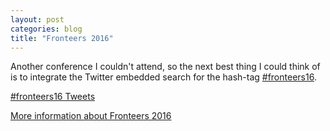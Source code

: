 ```yaml
---
layout: post
categories: blog
title: "Fronteers 2016"
---
```


Another conference I couldn't attend, so the next best thing I could think of is to integrate the Twitter embedded search for the hash-tag [#fronteers16](https://twitter.com/hashtag/fronteers16).

<a class="twitter-timeline" href="https://twitter.com/hashtag/fronteers16" data-widget-id="783928895280123904">#fronteers16 Tweets</a>
<script>!function(d,s,id){var js,fjs=d.getElementsByTagName(s)[0],p=/^http:/.test(d.location)?'http':'https';if(!d.getElementById(id)){js=d.createElement(s);js.id=id;js.src=p+"://platform.twitter.com/widgets.js";fjs.parentNode.insertBefore(js,fjs);}}(document,"script","twitter-wjs");</script>

[More information about Fronteers 2016](https://twitter.com/FronteersConf)

